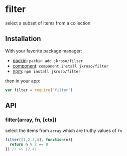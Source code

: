 
# filter

  select a subset of items from a collection

## Installation

With your favorite package manager:

- [packin](//github.com/jkroso/packin): `packin add jkroso/filter`
- [component](//github.com/component/component#installing-packages): `component install jkroso/filter`
- [npm](//npmjs.org/doc/cli/npm-install.html): `npm install jkroso/filter`

then in your app:

```js
var filter = require('filter')
```

## API

### filter(array, fn, [ctx])

  select the items from `array` which are truthy values of `fn`

```js
filter([1,2,3,4], function(n){
  return n % 2 == 0
}) // => [2,4]
```
